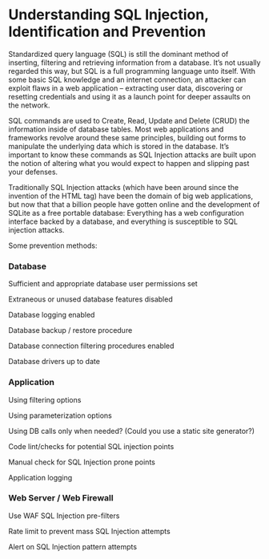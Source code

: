 # Understanding SQL Injection, Identification and Prevention

Standardized query language (SQL) is still the dominant method of inserting, filtering and retrieving information from a database. It’s not usually regarded this way, but SQL is a full programming language unto itself. With some basic SQL knowledge and an internet connection, an attacker can exploit flaws in a web application – extracting user data, discovering or resetting credentials and using it as a launch point for deeper assaults on the network.

SQL commands are used to Create, Read, Update and Delete (CRUD) the information inside of database tables. Most web applications and frameworks revolve around these same principles, building out forms to manipulate the underlying data which is stored in the database. It’s important to know these commands as SQL Injection attacks are built upon the notion of altering what you would expect to happen and slipping past your defenses.

Traditionally SQL Injection attacks (which have been around since the invention of the HTML tag) have been the domain of big web applications, but now that that a billion people have gotten online and the development of SQLite as a free portable database: 
Everything has a web configuration interface backed by a database, and everything is susceptible to SQL injection attacks.

Some prevention methods:

### Database

Sufficient and appropriate database user permissions set

Extraneous or unused database features disabled

Database logging enabled

Database backup / restore procedure

Database connection filtering procedures enabled

Database drivers up to date

### Application

Using filtering options

Using parameterization options

Using DB calls only when needed? (Could you use a static site generator?)

Code lint/checks for potential SQL injection points

Manual check for SQL Injection prone points

Application logging

### Web Server / Web Firewall

Use WAF SQL Injection pre-filters

Rate limit to prevent mass SQL Injection attempts

Alert on SQL Injection pattern attempts
